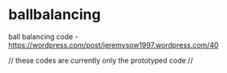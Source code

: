 # ballbalancing
ball balancing code - https://wordpress.com/post/jeremysow1997.wordpress.com/40

  // these codes are currently only the prototyped code //
